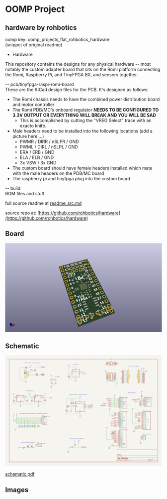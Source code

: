 # OOMP Project  
## hardware  by rohbotics  
  
oomp key: oomp_projects_flat_rohbotics_hardware  
(snippet of original readme)  
  
- Hardware  
  
This repository contains the designs for any physical hardware -- most notably the custom adapter board that sits on the Romi platform connecting the Romi, Raspberry Pi, and TinyFPGA BX, and sensors together.  
  
-- pcb/tinyfpga-raspi-romi-board  
These are the KiCad design files for the PCB. It's designed as follows:  
  
* The Romi chassis needs to have the combined power distribution board and motor controller  
* The Romi PDB/MC's onboard regulator **NEEDS TO BE CONFIGURED TO 3.3V OUTPUT OR EVERYTHING WILL BREAK AND YOU WILL BE SAD**  
  * This is accomplished by cutting the "VREG Select" trace with an exacto knife.   
* Male headers need to be installed into the following locations (add a picture here....)  
  * PWMR / DIRR / nSLPR / GND  
  * PWML / DIRL / nSLPL / GND  
  * ERA / ERB / GND  
  * ELA / ELB / GND  
  * 3x VSW / 3x GND  
* The custom board should have female headers installed which mate with the male headers on the PDB/MC board  
* The raspberry pi and tinyfpga plug into the custom board  
  
-- build  
BOM files and stuff  
  
  full source readme at [readme_src.md](readme_src.md)  
  
source repo at: [https://github.com/rohbotics/hardware](https://github.com/rohbotics/hardware)  
## Board  
  
[![working_3d.png](working_3d_600.png)](working_3d.png)  
## Schematic  
  
[![working_schematic.png](working_schematic_600.png)](working_schematic.png)  
  
[schematic pdf](working_schematic.pdf)  
## Images  

